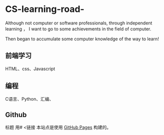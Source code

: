 # CS-learning-road-

Although not computer or software professionals, through independent learning ， I want to go to some achievements in the field of computer.

Then began to accumulate some computer knowledge of the way to learn!

## 前端学习 
HTML、css、Javascript


## 编程
C语言、Python、汇编、


## Github
标题  用#
<链接  本站点是使用 [GitHub Pages](https://pages.github.com/) 构建的。
